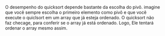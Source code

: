O desempenho do quicksort depende bastante da escolha do pivô. imagine que você sempre escolha o primeiro elemento como pivô e que você execute o quiclsort em um array que já esteja ordenado. O quicksort não faz checage, para conferir se o array já está ordenado.  Logo, Ele tentará ordenar o array mesmo assim.